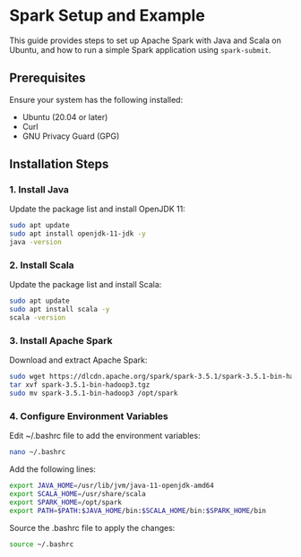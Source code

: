 # Spark Setup and Example

This guide provides steps to set up Apache Spark with Java and Scala on Ubuntu, and how to run a simple Spark application using `spark-submit`.

## Prerequisites

Ensure your system has the following installed:
- Ubuntu (20.04 or later)
- Curl
- GNU Privacy Guard (GPG)

## Installation Steps

### 1. Install Java

Update the package list and install OpenJDK 11:

```sh
sudo apt update
sudo apt install openjdk-11-jdk -y
java -version
```
### 2. Install Scala

Update the package list and install Scala:

```sh
sudo apt update
sudo apt install scala -y
scala -version
```
### 3. Install Apache Spark

Download and extract Apache Spark:

```sh
sudo wget https://dlcdn.apache.org/spark/spark-3.5.1/spark-3.5.1-bin-hadoop3.tgz
tar xvf spark-3.5.1-bin-hadoop3.tgz
sudo mv spark-3.5.1-bin-hadoop3 /opt/spark
```

### 4. Configure Environment Variables

Edit ~/.bashrc file to add the environment variables:

```sh
nano ~/.bashrc
```
Add the following lines:
```sh
export JAVA_HOME=/usr/lib/jvm/java-11-openjdk-amd64
export SCALA_HOME=/usr/share/scala
export SPARK_HOME=/opt/spark
export PATH=$PATH:$JAVA_HOME/bin:$SCALA_HOME/bin:$SPARK_HOME/bin
```
Source the .bashrc file to apply the changes:

```sh
source ~/.bashrc
```

